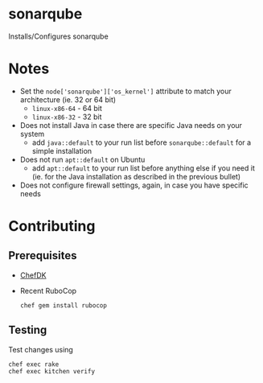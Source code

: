 # sonarqube

Installs/Configures sonarqube

# Notes

- Set the `node['sonarqube']['os_kernel']` attribute to match your architecture (ie. 32 or 64 bit)
  - `linux-x86-64` - 64 bit
  - `linux-x86-32` - 32 bit
- Does not install Java in case there are specific Java needs on your system
  - add `java::default` to your run list before `sonarqube::default` for a simple installation
- Does not run `apt::default` on Ubuntu
  - add `apt::default` to your run list before anything else if you need it (ie. for the Java installation as described in the previous bullet)
- Does not configure firewall settings, again, in case you have specific needs

# Contributing

## Prerequisites

- [ChefDK](http://downloads.getchef.com/chef-dk/ "ChefDK")
- Recent RuboCop
  
  ```
  chef gem install rubocop
  ```

## Testing

Test changes using

```
chef exec rake
chef exec kitchen verify
```
